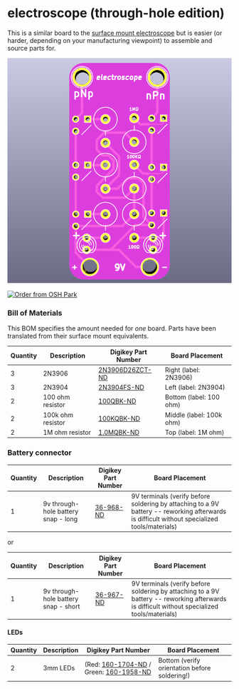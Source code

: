 # electroscope (through-hole edition)

This is a similar board to the [surface mount electroscope](https://github.com/davidk/electroscope) but is easier (or harder, depending on your manufacturing viewpoint) to assemble and source parts for.

![kicad's render of the electroscope board](electroscope.png)

<a href="https://oshpark.com/shared_projects/JK9TLh1I"><img src="https://oshpark.com/packs/media/images/badge-84bb0776ea53b1f532c02df323a90c88.png" alt="Order from OSH Park"></img></a>

### Bill of Materials

This BOM specifies the amount needed for _one_ board. Parts have been translated from their surface mount equivalents.

| Quantity | Description | Digikey Part Number | Board Placement |
| -------- | ----------- | ----------- | --------------- |
| 3        | 2N3906      | [2N3906D26ZCT-ND](https://www.digikey.com/products/en?keywords=2N3906D26ZCT-ND) | Right (label: 2N3906) |
| 3 	   | 2N3904	 | [2N3904FS-ND](https://www.digikey.com/products/en?keywords=2N3904FS-ND) | Left (label: 2N3904) |
| 2        | 100 ohm resistor | [100QBK-ND](https://www.digikey.com/product-detail/en/CFR-25JB-52-100R/100QBK-ND/246) | Bottom (label: 100 ohm) |
| 2        | 100k ohm resistor | [100KQBK-ND](https://www.digikey.com/products/en?keywords=100kQBK-ND) | Middle (label: 100k ohm) |
| 2	   | 1M ohm resistor | [1.0MQBK-ND](https://www.digikey.com/product-detail/en/yageo/CFR-25JB-52-1M/1.0MQBK-ND/99) | Top (label: 1M ohm) |

### Battery connector

| Quantity | Description | Digikey Part Number | Board Placement |
| -------- | ----------- | ----------- | --------------- |
| 1        | 9v through-hole battery snap - long | [36-968-ND](https://www.digikey.com/product-detail/en/keystone-electronics/968/36-968-ND/151577) | 9V terminals (verify before soldering by attaching to a 9V battery -- reworking afterwards is difficult without specialized tools/materials) |

or

| Quantity | Description | Digikey Part Number | Board Placement |
| -------- | ----------- | ----------- | --------------- |
| 1        | 9v through-hole battery snap - short | [36-967-ND](https://www.digikey.com/product-detail/en/keystone-electronics/967/36-967-ND/2745660) |  9V terminals (verify before soldering by attaching to a 9V battery -- reworking afterwards is difficult without specialized tools/materials) |

#### LEDs

| Quantity | Description | Digikey Part Number | Board Placement |
| -------- | ----------- | ----------- | --------------- |
| 2        | 3mm LEDs | (Red: [160-1704-ND](http://www.digikey.com/product-search/en?vendor=0&keywords=160-1704-ND) / Green: [160-1958-ND](http://www.digikey.com/product-search/en?vendor=0&keywords=160-1958-ND) | Bottom (verify orientation before soldering!) |
